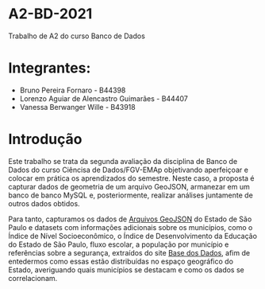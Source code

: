 # A2-BD-2021
Trabalho de A2 do curso Banco de Dados

# Integrantes:
+ Bruno Pereira Fornaro  - B44398
+ Lorenzo Aguiar de Alencastro Guimarães - B44407
+ Vanessa Berwanger Wille - B43918

# Introdução


Este trabalho se trata da segunda avaliação da disciplina de Banco de Dados do curso Ciêncisa de Dados/FGV-EMAp objetivando aperfeiçoar e colocar em prática os aprendizados do semestre. Neste caso, a proposta é capturar dados de geometria de um arquivo GeoJSON, armanezar em um banco de banco MySQL e, posteriormente, realizar análises juntamente de outros dados obtidos.

Para tanto, capturamos os dados de [Arquivos GeoJSON](https://github.com/tbrugz/geodata-br) do Estado de São Paulo e datasets com informações adicionais sobre os municípios, como o Índice de Nível Socioeconômico, o Índice de Desenvolvimento da Educação do Estado de São Paulo, fluxo escolar, a população por município e referências sobre a segurança, extraídos do site [Base dos Dados](https://basedosdados.org/), afim de entedermos como essas  estão distribuídas no espaço geográfico do Estado, averiguando quais municípios se destacam e como os dados se correlacionam.